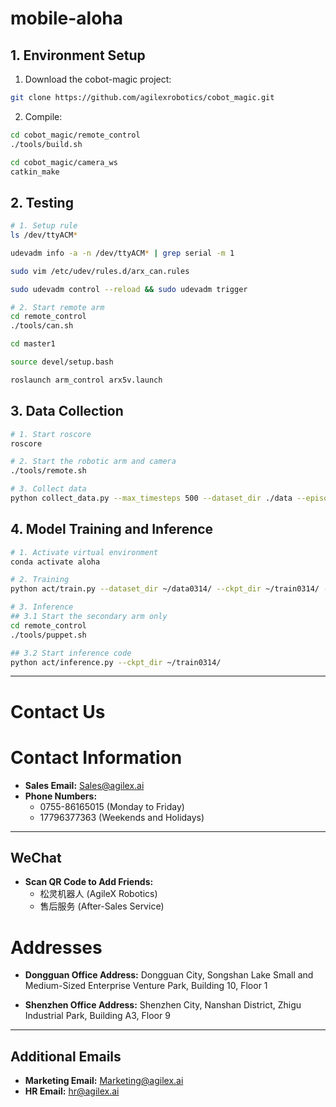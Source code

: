 # mobile-aloha

## 1. Environment Setup

1. Download the cobot-magic project:
~~~bash
git clone https://github.com/agilexrobotics/cobot_magic.git
~~~

2. Compile:
~~~bash
cd cobot_magic/remote_control
./tools/build.sh

cd cobot_magic/camera_ws
catkin_make
~~~


## 2. Testing

~~~bash
# 1. Setup rule
ls /dev/ttyACM*

udevadm info -a -n /dev/ttyACM* | grep serial -m 1

sudo vim /etc/udev/rules.d/arx_can.rules

sudo udevadm control --reload && sudo udevadm trigger

# 2. Start remote arm
cd remote_control
./tools/can.sh

cd master1

source devel/setup.bash

roslaunch arm_control arx5v.launch
~~~


## 3. Data Collection

~~~bash
# 1. Start roscore
roscore

# 2. Start the robotic arm and camera
./tools/remote.sh

# 3. Collect data
python collect_data.py --max_timesteps 500 --dataset_dir ./data --episode_idx 0
~~~


## 4. Model Training and Inference

~~~bash
# 1. Activate virtual environment
conda activate aloha

# 2. Training
python act/train.py --dataset_dir ~/data0314/ --ckpt_dir ~/train0314/ --batch_size 4 --num_epochs 3000

# 3. Inference
## 3.1 Start the secondary arm only
cd remote_control
./tools/puppet.sh

## 3.2 Start inference code
python act/inference.py --ckpt_dir ~/train0314/
~~~


---

# Contact Us

# Contact Information

- **Sales Email:** [Sales@agilex.ai](mailto:Sales@agilex.ai)
- **Phone Numbers:**
  - 0755-86165015 (Monday to Friday)
  - 17796377363 (Weekends and Holidays)

---

## WeChat

- **Scan QR Code to Add Friends:**
  - 松灵机器人 (AgileX Robotics)
  - 售后服务 (After-Sales Service)



# Addresses

- **Dongguan Office Address:**
  Dongguan City, Songshan Lake Small and Medium-Sized Enterprise Venture Park, Building 10, Floor 1

- **Shenzhen Office Address:**
  Shenzhen City, Nanshan District, Zhigu Industrial Park, Building A3, Floor 9

---

## Additional Emails

- **Marketing Email:** [Marketing@agilex.ai](mailto:Marketing@agilex.ai)
- **HR Email:** [hr@agilex.ai](mailto:hr@agilex.ai)
